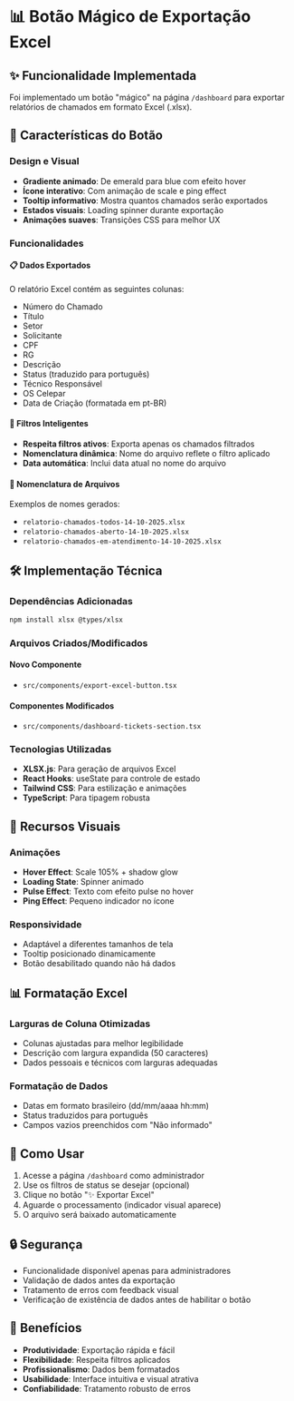 # 📊 Botão Mágico de Exportação Excel

## ✨ Funcionalidade Implementada

Foi implementado um botão "mágico" na página `/dashboard` para exportar relatórios de chamados em formato Excel (.xlsx).

## 🎯 Características do Botão

### Design e Visual

- **Gradiente animado**: De emerald para blue com efeito hover
- **Ícone interativo**: Com animação de scale e ping effect
- **Tooltip informativo**: Mostra quantos chamados serão exportados
- **Estados visuais**: Loading spinner durante exportação
- **Animações suaves**: Transições CSS para melhor UX

### Funcionalidades

#### 📋 Dados Exportados

O relatório Excel contém as seguintes colunas:

- Número do Chamado
- Título
- Setor
- Solicitante
- CPF
- RG
- Descrição
- Status (traduzido para português)
- Técnico Responsável
- OS Celepar
- Data de Criação (formatada em pt-BR)

#### 🎯 Filtros Inteligentes

- **Respeita filtros ativos**: Exporta apenas os chamados filtrados
- **Nomenclatura dinâmica**: Nome do arquivo reflete o filtro aplicado
- **Data automática**: Inclui data atual no nome do arquivo

#### 📁 Nomenclatura de Arquivos

Exemplos de nomes gerados:

- `relatorio-chamados-todos-14-10-2025.xlsx`
- `relatorio-chamados-aberto-14-10-2025.xlsx`
- `relatorio-chamados-em-atendimento-14-10-2025.xlsx`

## 🛠️ Implementação Técnica

### Dependências Adicionadas

```bash
npm install xlsx @types/xlsx
```

### Arquivos Criados/Modificados

#### Novo Componente

- `src/components/export-excel-button.tsx`

#### Componentes Modificados

- `src/components/dashboard-tickets-section.tsx`

### Tecnologias Utilizadas

- **XLSX.js**: Para geração de arquivos Excel
- **React Hooks**: useState para controle de estado
- **Tailwind CSS**: Para estilização e animações
- **TypeScript**: Para tipagem robusta

## 🎨 Recursos Visuais

### Animações

- **Hover Effect**: Scale 105% + shadow glow
- **Loading State**: Spinner animado
- **Pulse Effect**: Texto com efeito pulse no hover
- **Ping Effect**: Pequeno indicador no ícone

### Responsividade

- Adaptável a diferentes tamanhos de tela
- Tooltip posicionado dinamicamente
- Botão desabilitado quando não há dados

## 📊 Formatação Excel

### Larguras de Coluna Otimizadas

- Colunas ajustadas para melhor legibilidade
- Descrição com largura expandida (50 caracteres)
- Dados pessoais e técnicos com larguras adequadas

### Formatação de Dados

- Datas em formato brasileiro (dd/mm/aaaa hh:mm)
- Status traduzidos para português
- Campos vazios preenchidos com "Não informado"

## 🚀 Como Usar

1. Acesse a página `/dashboard` como administrador
2. Use os filtros de status se desejar (opcional)
3. Clique no botão "✨ Exportar Excel"
4. Aguarde o processamento (indicador visual aparece)
5. O arquivo será baixado automaticamente

## 🔒 Segurança

- Funcionalidade disponível apenas para administradores
- Validação de dados antes da exportação
- Tratamento de erros com feedback visual
- Verificação de existência de dados antes de habilitar o botão

## 🎯 Benefícios

- **Produtividade**: Exportação rápida e fácil
- **Flexibilidade**: Respeita filtros aplicados
- **Profissionalismo**: Dados bem formatados
- **Usabilidade**: Interface intuitiva e visual atrativa
- **Confiabilidade**: Tratamento robusto de erros
